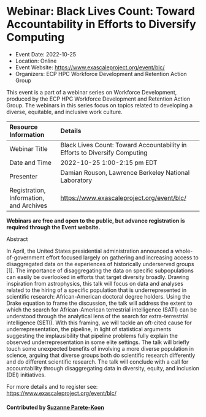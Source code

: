 # Webinar: Black Lives Count: Toward Accountability in Efforts to Diversify Computing 

- Event Date: 2022-10-25
- Location: Online
- Event Website: https://www.exascaleproject.org/event/blc/
- Organizers: ECP HPC Workforce Development and Retention Action Group
			   
This event is a part of a webinar series on Workforce Development, produced by the ECP HPC Workforce Development and Retention Action Group. The webinars in this series focus on topics related to developing a diverse, equitable, and inclusive work culture.

Resource Information | Details
:--- | :---			   
Webinar Title | Black Lives Count: Toward Accountability in Efforts to Diversify Computing 
Date and Time | 2022-10-25 1:00-2:15 pm EDT
Presenter | Damian Rouson, Lawrence Berkeley National Laboratory  
Registration, Information, and Archives | https://www.exascaleproject.org/event/blc/

**Webinars are free and open to the public, but advance registration is required through the Event website.**

Abstract

In April, the United States presidential administration announced a whole-of-government effort focused largely on gathering and increasing access to disaggregated data on the experiences of historically underserved groups [1]. The importance of disaggregating the data on specific subpopulations can easily be overlooked in efforts that target diversity broadly. Drawing inspiration from astrophysics, this talk will focus on data and analyses related to the hiring of a specific population that is underrepresented in scientific research: African-American doctoral degree holders. Using the Drake equation to frame the discussion, the talk will address the extent to which the search for African-American terrestrial intelligence (SATI) can be understood through the analytical lens of the search for extra-terrestrial intelligence (SETI). With this framing, we will tackle an oft-cited cause for underrepresentation, the pipeline, in light of statistical arguments suggesting the implausibility that pipeline problems fully explain the observed underrepresentation in some elite settings. The talk will briefly touch some unexpected benefits of involving a more diverse population in science, arguing that diverse groups both do scientific research differently and do different scientific research. The talk will conclude with a call for accountability through disaggregating data in diversity, equity, and inclusion (DEI) initiatives.

For more details and to register see: https://www.exascaleproject.org/event/blc/
    
#### Contributed by [Suzanne Parete-Koon](https://github.com/suzannepk)

<!---
Publish: yes
Pinned: no
Topics: inclusivity, online learning
--->
